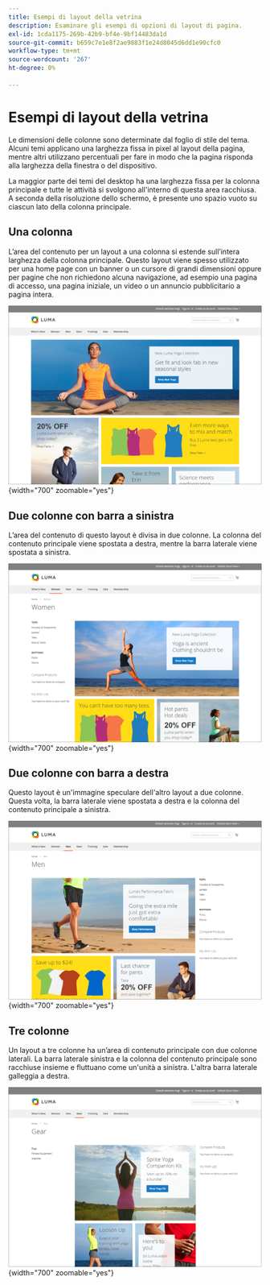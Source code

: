 ```yaml
---
title: Esempi di layout della vetrina
description: Esaminare gli esempi di opzioni di layout di pagina.
exl-id: 1cda1175-269b-42b9-bf4e-9bf14483da1d
source-git-commit: b659c7e1e8f2ae9883f1e24d8045d6dd1e90cfc0
workflow-type: tm+mt
source-wordcount: '267'
ht-degree: 0%

---
```


# Esempi di layout della vetrina

Le dimensioni delle colonne sono determinate dal foglio di stile del tema. Alcuni temi applicano una larghezza fissa in pixel al layout della pagina, mentre altri utilizzano percentuali per fare in modo che la pagina risponda alla larghezza della finestra o del dispositivo.

La maggior parte dei temi del desktop ha una larghezza fissa per la colonna principale e tutte le attività si svolgono all&#39;interno di questa area racchiusa. A seconda della risoluzione dello schermo, è presente uno spazio vuoto su ciascun lato della colonna principale.

## Una colonna

L’area del contenuto per un layout a una colonna si estende sull’intera larghezza della colonna principale. Questo layout viene spesso utilizzato per una home page con un banner o un cursore di grandi dimensioni oppure per pagine che non richiedono alcuna navigazione, ad esempio una pagina di accesso, una pagina iniziale, un video o un annuncio pubblicitario a pagina intera.

![Esempio di layout a una colonna](./assets/page-layout-1-col.png){width="700" zoomable="yes"}

## Due colonne con barra a sinistra

L’area del contenuto di questo layout è divisa in due colonne. La colonna del contenuto principale viene spostata a destra, mentre la barra laterale viene spostata a sinistra.

![Esempio di due colonne con barra a sinistra](./assets/page-layout-2-col-left-bar.png){width="700" zoomable="yes"}

## Due colonne con barra a destra

Questo layout è un&#39;immagine speculare dell&#39;altro layout a due colonne. Questa volta, la barra laterale viene spostata a destra e la colonna del contenuto principale a sinistra.

![Esempio di due colonne con barra destra](./assets/page-layout-2-col-right-bar.png){width="700" zoomable="yes"}

## Tre colonne

Un layout a tre colonne ha un’area di contenuto principale con due colonne laterali. La barra laterale sinistra e la colonna del contenuto principale sono racchiuse insieme e fluttuano come un&#39;unità a sinistra. L&#39;altra barra laterale galleggia a destra.

![Esempio di tre colonne](./assets/page-layout-3-col.png){width="700" zoomable="yes"}
